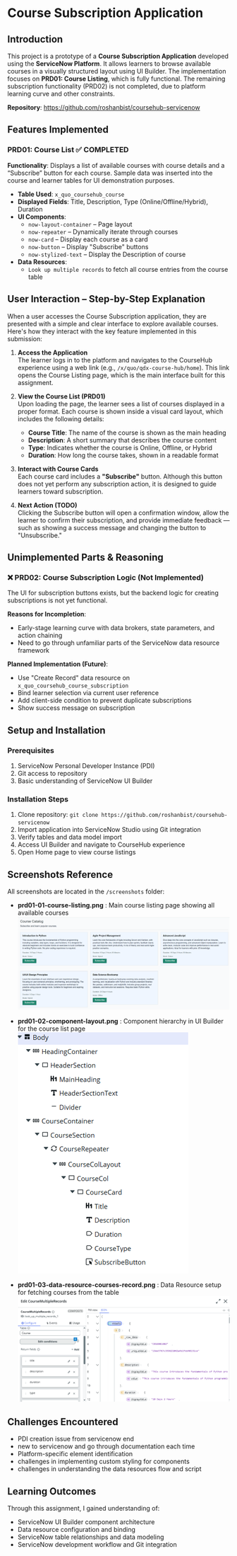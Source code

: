 # Course Subscription Application

## Introduction

This project is a prototype of a **Course Subscription Application** developed using the **ServiceNow Platform**. It allows learners to browse available courses in a visually structured layout using UI Builder. The implementation focuses on **PRD01: Course Listing**, which is fully functional. The remaining subscription functionality (PRD02) is not completed, due to platform learning curve and other constraints.

**Repository**: https://github.com/roshanbist/coursehub-servicenow

## Features Implemented

### PRD01: Course List ✅ **COMPLETED**

**Functionality**: Displays a list of available courses with course details and a “Subscribe” button for each course.
Sample data was inserted into the course and learner tables for UI demonstration purposes.

- **Table Used**: `x_quo_coursehub_course`
- **Displayed Fields**: Title, Description, Type (Online/Offline/Hybrid), Duration
- **UI Components**:
  - `now-layout-container` – Page layout
  - `now-repeater` – Dynamically iterate through courses
  - `now-card` – Display each course as a card
  - `now-button` – Display "Subscribe" buttons
  - `now-stylized-text` – Display the Description of course
- **Data Resources**:
  - `Look up multiple records` to fetch all course entries from the course table

## User Interaction – Step-by-Step Explanation

When a user accesses the Course Subscription application, they are presented with a simple and clear interface to explore available courses. Here's how they interact with the key feature implemented in this submission:

1. **Access the Application**  
   The learner logs in to the platform and navigates to the CourseHub experience using a web link (e.g., `/x/quo/qdx-course-hub/home`). This link opens the Course Listing page, which is the main interface built for this assignment.

2. **View the Course List (PRD01)**  
   Upon loading the page, the learner sees a list of courses displayed in a proper format. Each course is shown inside a visual card layout, which includes the following details:

   - **Course Title**: The name of the course is shown as the main heading
   - **Description**: A short summary that describes the course content
   - **Type**: Indicates whether the course is Online, Offline, or Hybrid
   - **Duration**: How long the course takes, shown in a readable format

3. **Interact with Course Cards**  
   Each course card includes a **"Subscribe"** button. Although this button does not yet perform any subscription action, it is designed to guide learners toward subscription.

4. **Next Action (TODO)**  
   Clicking the Subscribe button will open a confirmation window, allow the learner to confirm their subscription, and provide immediate feedback — such as showing a success message and changing the button to "Unsubscribe."

## Unimplemented Parts & Reasoning

### ❌ PRD02: Course Subscription Logic (Not Implemented)

The UI for subscription buttons exists, but the backend logic for creating subscriptions is not yet functional.

**Reasons for Incompletion**:

- Early-stage learning curve with data brokers, state parameters, and action chaining
- Need to go through unfamiliar parts of the ServiceNow data resource framework

**Planned Implementation (Future)**:

- Use "Create Record" data resource on `x_quo_coursehub_course_subscription`
- Bind learner selection via current user reference
- Add client-side condition to prevent duplicate subscriptions
- Show success message on subscription

## Setup and Installation

### Prerequisites

1. ServiceNow Personal Developer Instance (PDI)
2. Git access to repository
3. Basic understanding of ServiceNow UI Builder

### Installation Steps

1. Clone repository: `git clone https://github.com/roshanbist/coursehub-servicenow`
2. Import application into ServiceNow Studio using Git integration
3. Verify tables and data model import
4. Access UI Builder and navigate to CourseHub experience
5. Open Home page to view course listings

## Screenshots Reference

All screenshots are located in the `/screenshots` folder:

- **prd01-01-course-listing.png** : Main course listing page showing all available courses
  ![prd01-01-course-listing.png](screenshots/prd01-01-course-listing.PNG)

- **prd01-02-component-layout.png** : Component hierarchy in UI Builder for the course list page
  ![prd01-02-component-layout.png](screenshots/prd01-02-component-layout.PNG)

- **prd01-03-data-resource-courses-record.png** : Data Resource setup for fetching courses from the table
  ![prd01-03-data-resource-courses-record.png](screenshots/prd01-03-data-resource-courses-record.PNG)

## Challenges Encountered

- PDI creation issue from servicenow end
- new to servicenow and go through documentation each time
- Platform-specific element identification
- challenges in implementing custom styling for components
- challenges in understanding the data resources flow and script

## Learning Outcomes

Through this assignment, I gained understanding of:

- ServiceNow UI Builder component architecture
- Data resource configuration and binding
- ServiceNow table relationships and data modeling
- ServiceNow development workflow and Git integration
